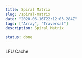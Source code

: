 ```yaml
---
title: Spiral Matrix
slug: /spiral-matrix
date: "2020-06-16T22:12:03.284Z"
tags: ["Array", "Traversal"]
description: Spiral Matrix

status: done
---
```


LFU Cache
